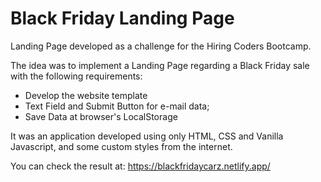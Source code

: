 # Black Friday Landing Page
Landing Page developed as a challenge for the Hiring Coders Bootcamp.

The idea was to implement a Landing Page regarding a Black Friday sale with the following requirements:

* Develop the website template  
* Text Field and Submit Button for e-mail data; 
* Save Data at browser's LocalStorage

It was an application developed using only HTML, CSS and Vanilla Javascript, and some custom styles from the internet.

You can check the result at: https://blackfridaycarz.netlify.app/
